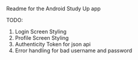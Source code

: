 Readme for the Android Study Up app

TODO:

1. Login Screen Styling
2. Profile Screen Styling
3. Authenticity Token for json api
4. Error handling for bad username and password
